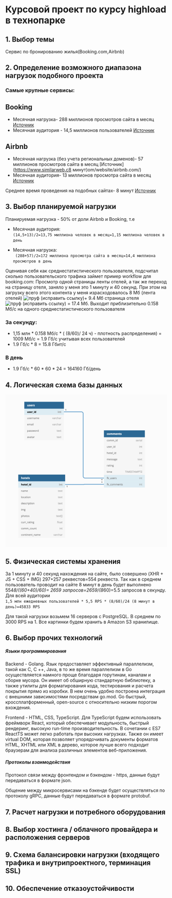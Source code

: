 # Курсовой проект по курсу highload в технопарке

## 1. **Выбор темы**
Сервис по бронированию жилья(Booking.com,Airbnb)

## 2. **Определение возможного диапазона нагрузок подобного проекта**
### Самые крупные сервисы:
## Booking
- Месячная нагрузка- 288 миллионов просмотров сайта в месяц [Источник](https://www.similarweb.com/website/booking.com/#pro)
- Месячная аудитория - 14,5 миллионов пользователей [Источник](https://www.chinatravelnews.com/article/120426)

## Airbnb
- Месячная нагрузка (без учета региональных доменов)- 57 миллионов просмотров сайта в месяц [Источник](https://www.similarweb.c8 минут)om/website/airbnb.com/)
- Месячная аудитория- 13 миллионов просмотра сайта в месяц [Источник](https://www.chinatravelnews.com/article/120426)

Среднее время проведения на подобных сайтах- 8 минут [Источник](https://www.similarweb.com/website/booking.com/#pro)
## 3. **Выбор планируемой нагрузки**
Планируемая нагрузка - 50% от доли Airbnb и Booking, т.е
- Месячная аудитория:  
    ```(14,5+13)/2=13,75 миллиона человек в месяц=1,15 миллиона человек в день```
    
- Месячная нагрузка:  
`` (288+57)/2=172 миллиона просмотра сайта в месяц=14,4 миллиона просмотров в день``

Оценивая себя как среднестатистического пользователя, подсчитал сколько пользовательского трафика займет пример workflow для booking.com: 
Просмотр одной страницы ленты отелей, а так же переход на страницу отеля, заняло у меня это 1 минуту и 40 секунд. 
При этом на загрузку всего этого контента у меня израсходовалось 8 Мб (лента отелей) ![пруф (исправить ссылку)](https://www.similarweb.com/website/booking.com/#pro)+ 9.4 Мб страница отеля ![пруф (исправить ссылку)](https://www.similarweb.com/website/booking.com/#pro) = 17.4 Мб. Выходит приблизительно 0.158 Мб/с на одного среднестатистического пользователя

### За секунду:
- 1,15 млн * 0.158 Мб/с * ( (8/60)/ 24 ч) - плотность распределения) = 1009 Мб/с = 1.9 Гб/с  учитывая всех пользователей
- 1.9 Гб/с * 8 = 15.8 Гбит/с
### В день
- 1.9 Гб/c * 60 * 60 * 24 = 164160 Гб/день

## 4. **Логическая схема базы данных**
![alt-текст](https://github.com/EvilBorsch/booking-highload/blob/main/Снимок%20экрана%202020-10-21%20в%2016.38.54.png "Схема бд")


## 5. **Физическая системы хранения**

За 1 минуту и 40 секунд нахождения на сайте, было совершено (XHR + JS + CSS + IMG) 297+257 реквестов=554 реквеста. Так как в среднем пользователь проводит на сайте 8 минут в день будет выполнено 554*8/((60+40)/60)= 2659 запросов=2659/(8*60)=5.5 запросов в секунду.
Для всей аудитории  
```1,5 млн ежедневных пользователей * 5,5 RPS * (8/60)/24 (8 минут в день)=45833 RPS```

Для такой нагрузки возьмем 16 серверов с PostgreSQL. В среднем по 3000 RPS на 1. Все картинки будем хранить в Amazon S3 хранилище.

## 6. **Выбор прочих технологий**

##### Языки программирования

Backend - Golang. Язык предоставляет эффективный параллелизм, такой как C, C ++, Java, в то же время параллелизм в Go осуществляется намного проще благодаря горутинам, каналам и сборке мусора. Он имеет об обширную стандартную библиотеку, а также утилиты для форматирования кода, тестирования и расчета покрытия прямо из коробки. В нем очень удобно построена интеграция с внешними зависимостями посредствам go.mod. Go быстрый, кроссплатформенный, open-source с относительно низким порогом вхождения.

Frontend - HTML, CSS, TypeScript. Для  TypeScript будем использовать фреймворк React, который обеспечивает модульность, быстрый рендеринг, высокую run-time производительность. В сочетании с ES7 ReactTS может легко работать при высоких нагрузках. Также он имеет virtual DOM, которая позволяет упорядочивать документы форматов HTML, XHTML или XML в дерево, которое лучше всего подходит браузерам для анализа различных элементов веб-приложения.
	
##### Протоколы взаимодействия

Протокол связи между фронтендом и бэкендом - https, данные будут передаваться в формате json. 

Общение между микросервисами на бэкенде будет осуществляться по протоколу gRPC, данные будут передаваться в формате protobuf.

## 7. **Расчет нагрузки и потребного оборудования**

## 8. **Выбор хостинга / облачного провайдера и расположения серверов**

## 9. **Схема балансировки нагрузки (входящего трафика и внутрипроектного, терминация SSL)**

## 10. **Обеспечение отказоустойчивости** 
